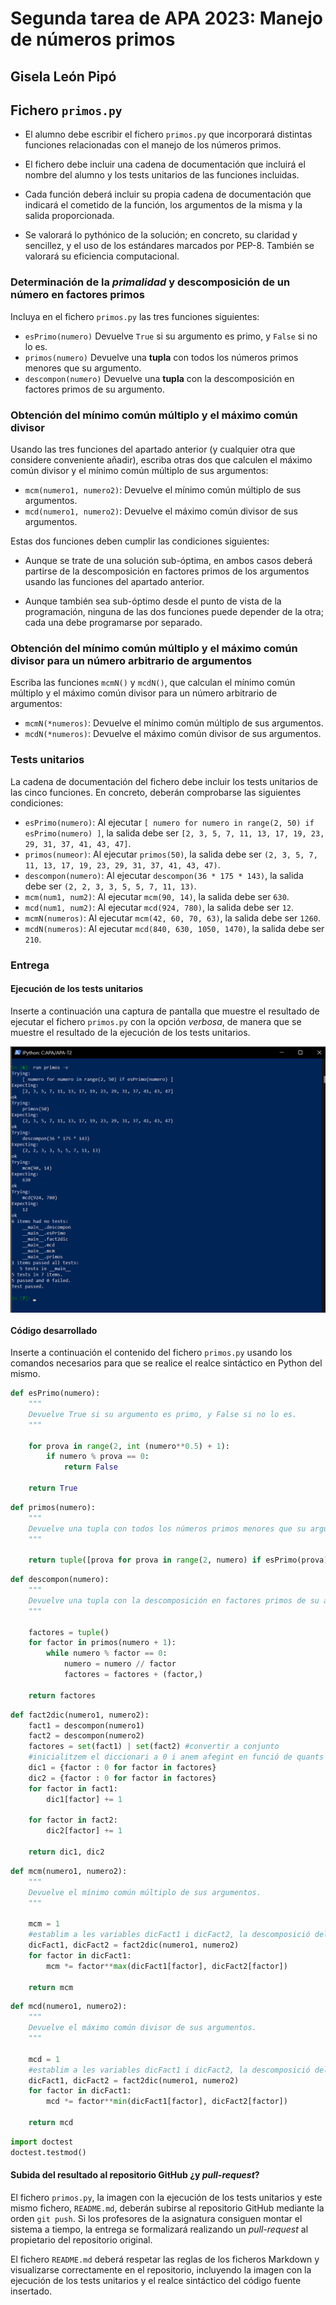 # Segunda tarea de APA 2023: Manejo de números primos

## Gisela León Pipó

## Fichero `primos.py`

- El alumno debe escribir el fichero `primos.py` que incorporará distintas funciones relacionadas con el manejo
  de los números primos.

- El fichero debe incluir una cadena de documentación que incluirá el nombre del alumno y los tests unitarios
  de las funciones incluidas.

- Cada función deberá incluir su propia cadena de documentación que indicará el cometido de la función, los
  argumentos de la misma y la salida proporcionada.

- Se valorará lo pythónico de la solución; en concreto, su claridad y sencillez, y el uso de los estándares marcados
  por PEP-8. También se valorará su eficiencia computacional.

### Determinación de la *primalidad* y descomposición de un número en factores primos

Incluya en el fichero `primos.py` las tres funciones siguientes:

- `esPrimo(numero)`   Devuelve `True` si su argumento es primo, y `False` si no lo es.
- `primos(numero)`    Devuelve una **tupla** con todos los números primos menores que su argumento.
- `descompon(numero)` Devuelve una **tupla** con la descomposición en factores primos de su argumento.

### Obtención del mínimo común múltiplo y el máximo común divisor

Usando las tres funciones del apartado anterior (y cualquier otra que considere conveniente añadir), escriba otras
dos que calculen el máximo común divisor y el mínimo común múltiplo de sus argumentos:

- `mcm(numero1, numero2)`:  Devuelve el mínimo común múltiplo de sus argumentos.
- `mcd(numero1, numero2)`:  Devuelve el máximo común divisor de sus argumentos.

Estas dos funciones deben cumplir las condiciones siguientes:

- Aunque se trate de una solución sub-óptima, en ambos casos deberá partirse de la descomposición en factores
  primos de los argumentos usando las funciones del apartado anterior.

- Aunque también sea sub-óptimo desde el punto de vista de la programación, ninguna de las dos funciones puede
  depender de la otra; cada una debe programarse por separado.

### Obtención del mínimo común múltiplo y el máximo común divisor para un número arbitrario de argumentos

Escriba las funciones `mcmN()` y `mcdN()`, que calculan el mínimo común múltiplo y el máximo común divisor para un
número arbitrario de argumentos:

- `mcmN(*numeros)`:  Devuelve el mínimo común múltiplo de sus argumentos.
- `mcdN(*numeros)`:  Devuelve el máximo común divisor de sus argumentos.

### Tests unitarios

La cadena de documentación del fichero debe incluir los tests unitarios de las cinco funciones. En concreto, deberán
comprobarse las siguientes condiciones:

- `esPrimo(numero)`:  Al ejecutar `[ numero for numero in range(2, 50) if esPrimo(numero) ]`, la salida debe ser
                      `[2, 3, 5, 7, 11, 13, 17, 19, 23, 29, 31, 37, 41, 43, 47]`.
- `primos(numeor)`: Al ejecutar `primos(50)`, la salida debe ser `(2, 3, 5, 7, 11, 13, 17, 19, 23, 29, 31, 37, 41, 43, 47)`.
- `descompon(numero)`: Al ejecutar `descompon(36 * 175 * 143)`, la salida debe ser `(2, 2, 3, 3, 5, 5, 7, 11, 13)`.
- `mcm(num1, num2)`: Al ejecutar `mcm(90, 14)`, la salida debe ser `630`.
- `mcd(num1, num2)`: Al ejecutar `mcd(924, 780)`, la salida debe ser `12`.
- `mcmN(numeros)`: Al ejecutar `mcm(42, 60, 70, 63)`, la salida debe ser `1260`.
- `mcdN(numeros)`: Al ejecutar `mcd(840, 630, 1050, 1470)`, la salida debe ser `210`.

### Entrega

#### Ejecución de los tests unitarios

Inserte a continuación una captura de pantalla que muestre el resultado de ejecutar el fichero `primos.py` con la opción
*verbosa*, de manera que se muestre el resultado de la ejecución de los tests unitarios.

  <img src="Captura.png" width="640" align="center">   

#### Código desarrollado 

Inserte a continuación el contenido del fichero `primos.py` usando los comandos necesarios para que se realice el
realce sintáctico en Python del mismo.

  ```python
  def esPrimo(numero):
      """ 
      Devuelve True si su argumento es primo, y False si no lo es.
      """

      for prova in range(2, int (numero**0.5) + 1):
          if numero % prova == 0:
              return False  

      return True
  ```

  ```python
  def primos(numero):
      """
      Devuelve una tupla con todos los números primos menores que su argumento.
      """

      return tuple([prova for prova in range(2, numero) if esPrimo(prova)])
  ```

  ```python
  def descompon(numero):
      """
      Devuelve una tupla con la descomposición en factores primos de su argumento.
      """

      factores = tuple()
      for factor in primos(numero + 1):
          while numero % factor == 0:
              numero = numero // factor
              factores = factores + (factor,) 
      
      return factores
  ```

  ```python
  def fact2dic(numero1, numero2):
      fact1 = descompon(numero1)
      fact2 = descompon(numero2)
      factores = set(fact1) | set(fact2) #convertir a conjunto
      #inicialitzem el diccionari a 0 i anem afegint en funció de quants cops aparegui el mateix factor
      dic1 = {factor : 0 for factor in factores}
      dic2 = {factor : 0 for factor in factores}
      for factor in fact1:
          dic1[factor] += 1
      
      for factor in fact2:
          dic2[factor] += 1

      return dic1, dic2
  ```

  ```python
  def mcm(numero1, numero2):
      """
      Devuelve el mínimo común múltiplo de sus argumentos.
      """

      mcm = 1
      #establim a les variables dicFact1 i dicFact2, la descomposició dels dos valors
      dicFact1, dicFact2 = fact2dic(numero1, numero2)
      for factor in dicFact1:
          mcm *= factor**max(dicFact1[factor], dicFact2[factor])
      
      return mcm
  ```

  ```python
  def mcd(numero1, numero2):
      """
      Devuelve el máximo común divisor de sus argumentos.
      """
      
      mcd = 1
      #establim a les variables dicFact1 i dicFact2, la descomposició dels dos valors
      dicFact1, dicFact2 = fact2dic(numero1, numero2)
      for factor in dicFact1:
          mcd *= factor**min(dicFact1[factor], dicFact2[factor])
      
      return mcd
  ```

  ```python
  import doctest
  doctest.testmod()
  ```

#### Subida del resultado al repositorio GitHub ¿y *pull-request*?

El fichero `primos.py`, la imagen con la ejecución de los tests unitarios y este mismo fichero, `README.md`, deberán
subirse al repositorio GitHub mediante la orden `git push`. Si los profesores de la asignatura consiguen montar el
sistema a tiempo, la entrega se formalizará realizando un *pull-request* al propietario del repositorio original.

El fichero `README.md` deberá respetar las reglas de los ficheros Markdown y visualizarse correctamente en el repositorio,
incluyendo la imagen con la ejecución de los tests unitarios y el realce sintáctico del código fuente insertado.
